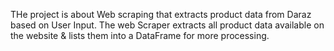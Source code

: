 THe project is about Web scraping that extracts product data from Daraz based on User Input. The web Scraper extracts all product data available on the website & lists them into a DataFrame for more processing.
